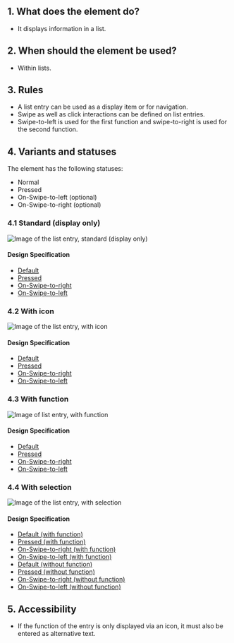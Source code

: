 ## 1. What does the element do?
*   It displays information in a list.

## 2. When should the element be used?
*   Within lists. 

## 3. Rules
*   A list entry can be used as a display item or for navigation.
*   Swipe as well as click interactions can be defined on list entries.
*   Swipe-to-left is used for the first function and swipe-to-right is used for the second function.

## 4. Variants and statuses
The element has the following statuses: 
*   Normal
*   Pressed
*   On-Swipe-to-left (optional)
*   On-Swipe-to-right (optional)

### 4.1 Standard (display only)
![Image of the list entry, standard (display only)](https://raw.githubusercontent.com/sbb-design-systems/design-system-mobile-documentation/doku-update/documentation/elements/list-item/images/ME21_Standard.png 'class: image')

#### Design Specification
*   [Default](https://sbb.invisionapp.com/d/main#/console/14051805/313167015/inspect)
*   [Pressed](https://sbb.invisionapp.com/d/main#/console/14051805/313167016/inspect)
*   [On-Swipe-to-right](https://sbb.invisionapp.com/d/main#/console/14051805/313167014/inspect)
*   [On-Swipe-to-left](https://sbb.invisionapp.com/d/main#/console/14051805/313167013/inspect)

### 4.2 With icon
![Image of the list entry, with icon](https://raw.githubusercontent.com/sbb-design-systems/design-system-mobile-documentation/doku-update/documentation/elements/list-item/images/ME21_Icon.png 'class: image')

#### Design Specification
*   [Default](https://sbb.invisionapp.com/d/main#/console/14051805/313167021/inspect)
*   [Pressed](https://sbb.invisionapp.com/d/main#/console/14051805/313167024/inspect)
*   [On-Swipe-to-right](https://sbb.invisionapp.com/d/main#/console/14051805/313167023/inspect)
*   [On-Swipe-to-left](https://sbb.invisionapp.com/d/main#/console/14051805/313167022/inspect)

### 4.3 With function
![Image of list entry, with function](https://raw.githubusercontent.com/sbb-design-systems/design-system-mobile-documentation/doku-update/documentation/elements/list-item/images/ME21_Funktion.png 'class: image')

#### Design Specification
*   [Default](https://sbb.invisionapp.com/d/main#/console/14051805/313167017/inspect)
*   [Pressed](https://sbb.invisionapp.com/d/main#/console/14051805/313167020/inspect)
*   [On-Swipe-to-right](https://sbb.invisionapp.com/d/main#/console/14051805/313167019/inspect)
*   [On-Swipe-to-left](https://sbb.invisionapp.com/d/main#/console/14051805/313167018/inspect)

### 4.4 With selection
![Image of the list entry, with selection](https://raw.githubusercontent.com/sbb-design-systems/design-system-mobile-documentation/doku-update/documentation/elements/list-item/images/ME21_Selektion.png 'class: image')

#### Design Specification
*   [Default (with function)](https://sbb.invisionapp.com/d/main#/console/14051805/313167025/inspect)
*   [Pressed (with function)](https://sbb.invisionapp.com/d/main#/console/14051805/313167028/inspect)
*   [On-Swipe-to-right (with function)](https://sbb.invisionapp.com/d/main#/console/14051805/313167027/inspect)
*   [On-Swipe-to-left (with function)](https://sbb.invisionapp.com/d/main#/console/14051805/313167026/inspect)
*   [Default (without function)](https://sbb.invisionapp.com/d/main#/console/14051805/313167029/inspect)
*   [Pressed (without function)](https://sbb.invisionapp.com/d/main#/console/14051805/313167032/inspect)
*   [On-Swipe-to-right (without function)](https://sbb.invisionapp.com/d/main#/console/14051805/313167031/inspect)
*   [On-Swipe-to-left (without function)](https://sbb.invisionapp.com/d/main#/console/14051805/313167030/inspect)

## 5. Accessibility
*   If the function of the entry is only displayed via an icon, it must also be entered as alternative text.